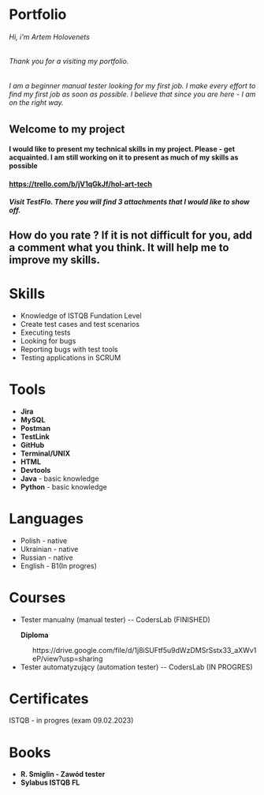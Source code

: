 # Portfolio
 ###### Hi, i'm Artem Holovenets
 ###### Thank you for a visiting my portfolio. 


###### I am a beginner manual tester looking for my first job. I make every effort to find my first job as soon as possible. I believe that since you are here - I am on the right way.

## Welcome to my project
#### I would like to present my technical skills in my project. Please - get acquainted. I am still working on it to present as much of my skills as possible 
#### https://trello.com/b/jV1qGkJf/hol-art-tech 
##### Visit TestFlo. There you will find 3 attachments that I would like to show off.
## How do you rate ? If it is not difficult for you, add a comment what you think. It will help me to improve my skills. 

# Skills
 <ul>
  <li>Knowledge of ISTQB Fundation Level </li>
  <li>Create test cases and test scenarios</li>
  <li>Executing tests</li>
  <li>Looking for bugs</li>
  <li>Reporting bugs with test tools</li>
  <li>Testing applications in SCRUM </li>
</ul>

# Tools
<ul>
 <li><b>Jira</b></li>
 <li><b>MySQL</b></li>
 <li><b>Postman</b></li>
 <li><b>TestLink</b></li>
 <li><b>GitHub</b></li>
 <li><b>Terminal/UNIX</b></li>
 <li><b>HTML</b></li>
 <li><b>Devtools</b></li>
 <li><b>Java</b> - basic knowledge</li>
 <li><b>Python</b> - basic knowledge</li>
</ul>

# Languages
<ul>
  <li>Polish - native</li>
  <li>Ukrainian - native</li>
  <li>Russian - native</li>
  <li>English - B1(In progres)</li>
</ul>

# Courses
<ul>
  <li>Tester manualny (manual tester) -- CodersLab (FINISHED)</li> 
     <p><b>Diploma</b></p>
     <ol>https://drive.google.com/file/d/1j8iSUFtf5u9dWzDMSrSstx33_aXWv1eP/view?usp=sharing</ol>
  <li>Tester automatyzujący (automation tester) -- CodersLab (IN PROGRES)</li> 
</ul>

# Certificates
ISTQB - in progres (exam 09.02.2023)

# Books
<ul>
 <li><b>R. Smiglin - Zawód tester</b></li>
 <li><b>Sylabus ISTQB FL</b></li>
</ul>
